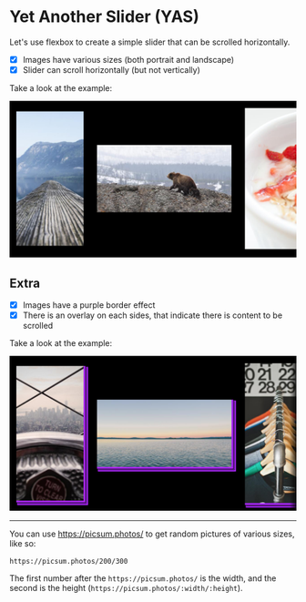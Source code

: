 # Yet Another Slider (YAS)

Let's use flexbox to create a simple slider that can be scrolled horizontally.

- [x] Images have various sizes (both portrait and landscape)
- [x] Slider can scroll horizontally (but not vertically)

Take a look at the example:

![example](slider-example.png)

## Extra

- [x] Images have a purple border effect
- [x] There is an overlay on each sides, that indicate there is content to be scrolled

Take a look at the example:

![example](slider-final-example.png)

---

You can use https://picsum.photos/ to get random pictures of various sizes, like so:

```
https://picsum.photos/200/300
```

The first number after the `https://picsum.photos/`
is the width, and the second is the height (`https://picsum.photos/:width/:height`).
